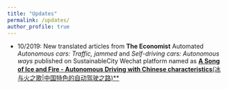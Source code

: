 ```yaml
---
title: "Updates"
permalink: /updates/
author_profile: true
---
```


* 10/2019: New translated articles from **The Economist** Automated *Autonomous cars: Traffic, jammed* and *Self-driving cars: Autonomous ways* published on SustainableCity Wechat platform named as [**A Song of Ice and Fire - Autonomous Driving with Chinese characteristics**(冰与火之歌|中国特色的自动驾驶之路)**](https://mp.weixin.qq.com/s/duVGa4en9znjUTzprtNC4g)
